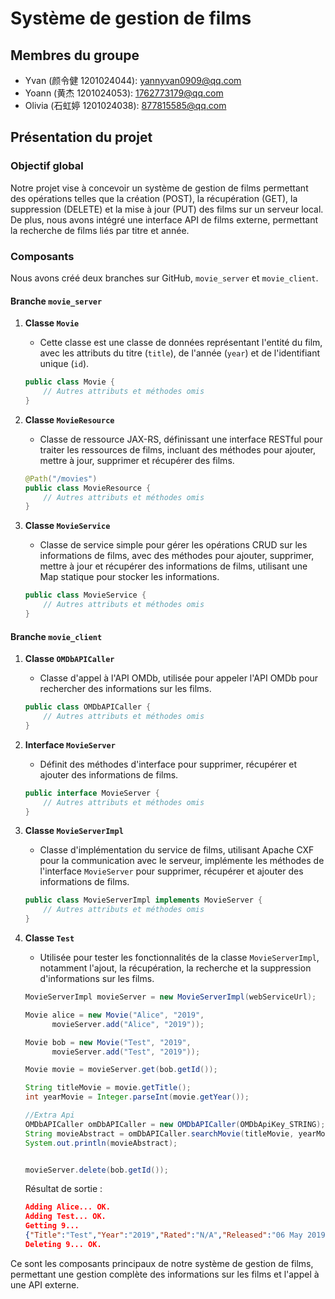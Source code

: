 # Système de gestion de films

## Membres du groupe

- Yvan (颜令健 1201024044): [yannyvan0909@qq.com](mailto:yannyvan0909@qq.com)
- Yoann (黄杰 1201024053): [1762773179@qq.com](mailto:1762773179@qq.com)
- Olivia (石虹婷 1201024038): [877815585@qq.com](mailto:877815585@qq.com)

## Présentation du projet

### Objectif global

Notre projet vise à concevoir un système de gestion de films permettant des opérations telles que la création (POST), la récupération (GET), la suppression (DELETE) et la mise à jour (PUT) des films sur un serveur local. De plus, nous avons intégré une interface API de films externe, permettant la recherche de films liés par titre et année.

### Composants

Nous avons créé deux branches sur GitHub, `movie_server` et `movie_client`.

#### Branche `movie_server`

1. **Classe `Movie`**

   - Cette classe est une classe de données représentant l'entité du film, avec les attributs du titre (`title`), de l'année (`year`) et de l'identifiant unique (`id`).

   ```java
   public class Movie {
       // Autres attributs et méthodes omis
   }
   ```

2. **Classe `MovieResource`**

   - Classe de ressource JAX-RS, définissant une interface RESTful pour traiter les ressources de films, incluant des méthodes pour ajouter, mettre à jour, supprimer et récupérer des films.

   ```java
   @Path("/movies")
   public class MovieResource {
       // Autres attributs et méthodes omis
   }
   ```

3. **Classe `MovieService`**

   - Classe de service simple pour gérer les opérations CRUD sur les informations de films, avec des méthodes pour ajouter, supprimer, mettre à jour et récupérer des informations de films, utilisant une Map statique pour stocker les informations.

   ```java
   public class MovieService {
       // Autres attributs et méthodes omis
   }
   ```

#### Branche `movie_client`

1. **Classe `OMDbAPICaller`**

   - Classe d'appel à l'API OMDb, utilisée pour appeler l'API OMDb pour rechercher des informations sur les films.

   ```java
   public class OMDbAPICaller {
       // Autres attributs et méthodes omis
   }
   ```

2. **Interface `MovieServer`**

   - Définit des méthodes d'interface pour supprimer, récupérer et ajouter des informations de films.

   ```java
   public interface MovieServer {
       // Autres attributs et méthodes omis
   }
   ```

3. **Classe `MovieServerImpl`**

   - Classe d'implémentation du service de films, utilisant Apache CXF pour la communication avec le serveur, implémente les méthodes de l'interface `MovieServer` pour supprimer, récupérer et ajouter des informations de films.

   ```java
   public class MovieServerImpl implements MovieServer {
       // Autres attributs et méthodes omis
   }
   ```

4. **Classe `Test`**

   - Utilisée pour tester les fonctionnalités de la classe `MovieServerImpl`, notamment l'ajout, la récupération, la recherche et la suppression d'informations sur les films.

   ```java
   MovieServerImpl movieServer = new MovieServerImpl(webServiceUrl);

   Movie alice = new Movie("Alice", "2019",
         movieServer.add("Alice", "2019"));

   Movie bob = new Movie("Test", "2019",
         movieServer.add("Test", "2019"));

   Movie movie = movieServer.get(bob.getId());

   String titleMovie = movie.getTitle();
   int yearMovie = Integer.parseInt(movie.getYear());

   //Extra Api
   OMDbAPICaller omDbAPICaller = new OMDbAPICaller(OMDbApiKey_STRING);
   String movieAbstract = omDbAPICaller.searchMovie(titleMovie, yearMovie);
   System.out.println(movieAbstract);


   movieServer.delete(bob.getId());
   ```

   Résultat de sortie :

   ```json
   Adding Alice... OK.
   Adding Test... OK.
   Getting 9...
   {"Title":"Test","Year":"2019","Rated":"N/A","Released":"06 May 2019","Runtime":"90 min","Genre":"Drama","Director":"Umashankar Gummadidala","Writer":"Umashankar Gummadidala","Actors":"Johnny Ray Campbell, Leon Wayne Corley, Vanzell Haire","imdbVotes":"14","imdbID":"tt6988290","Type":"movie","Response":"True"}
   Deleting 9... OK.   


Ce sont les composants principaux de notre système de gestion de films, permettant une gestion complète des informations sur les films et l'appel à une API externe.
